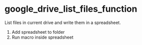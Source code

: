 # google_drive_list_files_function
List files in current drive and write them in a spreadsheet.
1. Add spreadsheet to folder
2. Run macro inside spreadsheet
